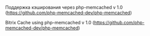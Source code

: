 Поддержка кэширования через php-memcached v 1.0
(https://github.com/php-memcached-dev/php-memcached)

Bitrix Cache using php-memcached v 1.0
(https://github.com/php-memcached-dev/php-memcached)

